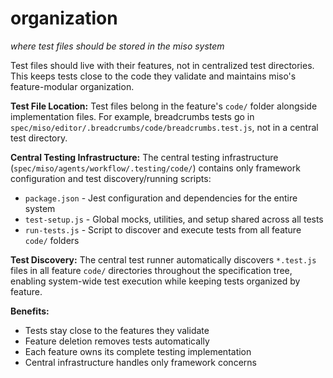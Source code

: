 # organization
*where test files should be stored in the miso system*

Test files should live with their features, not in centralized test directories. This keeps tests close to the code they validate and maintains miso's feature-modular organization.

**Test File Location:**
Test files belong in the feature's `code/` folder alongside implementation files. For example, breadcrumbs tests go in `spec/miso/editor/.breadcrumbs/code/breadcrumbs.test.js`, not in a central test directory.

**Central Testing Infrastructure:**
The central testing infrastructure (`spec/miso/agents/workflow/.testing/code/`) contains only framework configuration and test discovery/running scripts:
- `package.json` - Jest configuration and dependencies for the entire system
- `test-setup.js` - Global mocks, utilities, and setup shared across all tests
- `run-tests.js` - Script to discover and execute tests from all feature `code/` folders

**Test Discovery:**
The central test runner automatically discovers `*.test.js` files in all feature `code/` directories throughout the specification tree, enabling system-wide test execution while keeping tests organized by feature.

**Benefits:**
- Tests stay close to the features they validate
- Feature deletion removes tests automatically  
- Each feature owns its complete testing implementation
- Central infrastructure handles only framework concerns